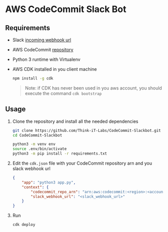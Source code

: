 # AWS CodeCommit Slack Bot

## Requirements
- Slack  [incoming webhook url](https://api.slack.com/messaging/webhooks)

- AWS CodeCommit [repository](https://aws.amazon.com/codecommit/)

- Python 3 runtime with Virtualenv

- AWS CDK installed in you client machine
    ```bash
    npm install -g cdk
    ```
    > Note: if CDK has never been used in you aws account, you should execute the command `cdk bootstrap`

## Usage

1. Clone the repository and install all the needed dependencies
    ```bash
    git clone https://github.com/Think-iT-Labs/CodeCommit-Slackbot.git
    cd CodeCommit-Slackbot

    python3 -m venv env
    source .env/bin/activate 
    python3 -m pip install -r requirements.txt
    ```

2. Edit the `cdk.json` file with your CodeCommit repository arn and  you slack webhook url
    ```json
    {
        "app": "python3 app.py",
        "context": {
            "codecommit_repo_arn": "arn:aws:codecommit:<region>:<account>:<repository_name>",
            "slack_webhook_url": "<slack_webhook_url>"
        }
    }
    ```

3. Run
    ```bash
    cdk deploy
    ```
    